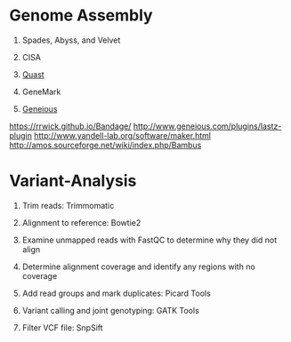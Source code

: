 # Genome Assembly
1. Spades, Abyss, and Velvet

2. CISA

3. [Quast](http://quast.sourceforge.net/download.html)

4. GeneMark

5. [Geneious](http://www.geneious.com/)

https://rrwick.github.io/Bandage/
http://www.geneious.com/plugins/lastz-plugin
http://www.yandell-lab.org/software/maker.html
http://amos.sourceforge.net/wiki/index.php/Bambus

# Variant-Analysis

1. Trim reads: Trimmomatic

2. Alignment to reference: Bowtie2

3. Examine unmapped reads with FastQC to determine why they did not align

4. Determine alignment coverage and identify any regions with no coverage

5. Add read groups and mark duplicates: Picard Tools

6. Variant calling and joint genotyping: GATK Tools

7. Filter VCF file: SnpSift
